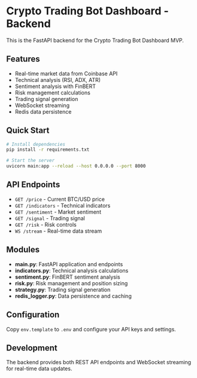 # Crypto Trading Bot Dashboard - Backend

This is the FastAPI backend for the Crypto Trading Bot Dashboard MVP.

## Features

- Real-time market data from Coinbase API
- Technical analysis (RSI, ADX, ATR)
- Sentiment analysis with FinBERT
- Risk management calculations
- Trading signal generation
- WebSocket streaming
- Redis data persistence

## Quick Start

```bash
# Install dependencies
pip install -r requirements.txt

# Start the server
uvicorn main:app --reload --host 0.0.0.0 --port 8000
```

## API Endpoints

- `GET /price` - Current BTC/USD price
- `GET /indicators` - Technical indicators
- `GET /sentiment` - Market sentiment
- `GET /signal` - Trading signal
- `GET /risk` - Risk controls
- `WS /stream` - Real-time data stream

## Modules

- **main.py**: FastAPI application and endpoints
- **indicators.py**: Technical analysis calculations
- **sentiment.py**: FinBERT sentiment analysis
- **risk.py**: Risk management and position sizing
- **strategy.py**: Trading signal generation
- **redis_logger.py**: Data persistence and caching

## Configuration

Copy `env.template` to `.env` and configure your API keys and settings.

## Development

The backend provides both REST API endpoints and WebSocket streaming for real-time data updates.
